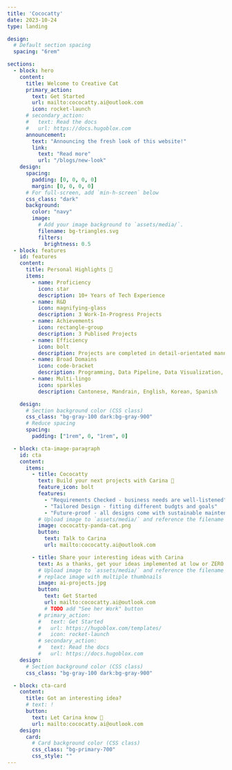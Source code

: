 ```yaml
---
title: 'Cococatty'
date: 2023-10-24
type: landing

design:
  # Default section spacing
  spacing: "6rem"

sections:
  - block: hero
    content:
      title: Welcome to Creative Cat
      primary_action:
        text: Get Started
        url: mailto:cococatty.ai@outlook.com
        icon: rocket-launch
      # secondary_action:
      #   text: Read the docs
      #   url: https://docs.hugoblox.com
      announcement:
        text: "Announcing the fresh look of this website!"
        link:
          text: "Read more"
          url: "/blogs/new-look"
    design:
      spacing:
        padding: [0, 0, 0, 0]
        margin: [0, 0, 0, 0]
      # For full-screen, add `min-h-screen` below
      css_class: "dark"
      background:
        color: "navy"
        image:
          # Add your image background to `assets/media/`.
          filename: bg-triangles.svg
          filters:
            brightness: 0.5
  - block: features
    id: features
    content:
      title: Personal Highlights 🌟
      items:
        - name: Proficiency
          icon: star
          description: 10+ Years of Tech Experience
        - name: R&D
          icon: magnifying-glass
          description: 3 Work-In-Progress Projects
        - name: Achievements
          icon: rectangle-group
          description: 3 Publised Projects
        - name: Efficiency
          icon: bolt
          description: Projects are completed in detail-orientated manner along with high-quality results.
        - name: Broad Domains
          icon: code-bracket
          description: Programming, Data Pipeline, Data Visualization, Data Science, Computer Vision, NLP
        - name: Multi-lingo
          icon: sparkles
          description: Cantonese, Mandrain, English, Korean, Spanish

    design:
      # Section background color (CSS class)
      css_class: "bg-gray-100 dark:bg-gray-900"
      # Reduce spacing
      spacing:
        padding: ["1rem", 0, "1rem", 0]

  - block: cta-image-paragraph
    id: cta
    content:
      items:
        - title: Cococatty
          text: Build your next projects with Carina 🦄
          feature_icon: bolt
          features:
            - "Requirements Checked - business needs are well-listened"
            - "Tailored Design - fitting different budgts and goals"
            - "Future-proof - all designs come with sustainable maintenance plans"
          # Upload image to `assets/media/` and reference the filename here
          image: cococatty-panda-cat.png
          button:
            text: Talk to Carina
            url: mailto:cococatty.ai@outlook.com

        - title: Share your interesting ideas with Carina
          text: As a thanks, get your ideas implemented at low or ZERO costs!
          # Upload image to `assets/media/` and reference the filename here
          # replace image with multiple thumbnails
          image: ai-projects.jpg
          button:
            text: Get Started
            url: mailto:cococatty.ai@outlook.com
            # TODO add "See her Work" button
          # primary_action:
          #   text: Get Started
          #   url: https://hugoblox.com/templates/
          #   icon: rocket-launch
          # secondary_action:
          #   text: Read the docs
          #   url: https://docs.hugoblox.com
    design:
      # Section background color (CSS class)
      css_class: "bg-gray-100 dark:bg-gray-900"

  - block: cta-card
    content:
      title: Got an interesting idea?
      # text: !
      button:
        text: Let Carina know 🤩
        url: mailto:cococatty.ai@outlook.com
    design:
      card:
        # Card background color (CSS class)
        css_class: "bg-primary-700"
        css_style: ""      
---
```

